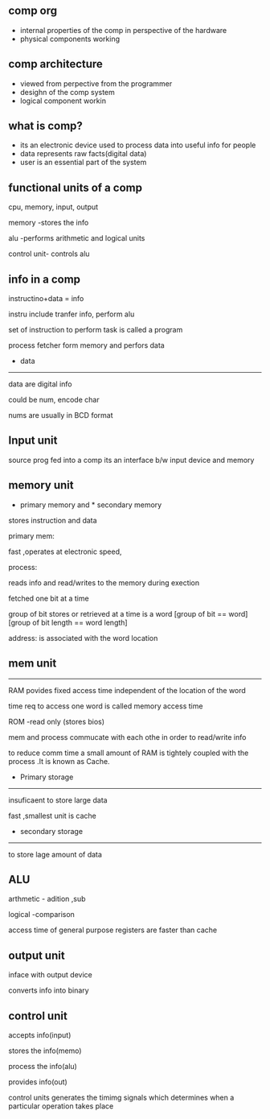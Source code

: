 comp org
--------
* internal properties of the comp in perspective of the hardware
* physical components working

comp architecture
------------------
* viewed from perpective from the programmer
* desighn of the comp system
* logical component workin

what is comp?
-------------
* its an electronic device used to process data into useful info for people
* data represents raw facts(digital data)
* user is an essential part of the system

functional units of a comp
--------------------------
cpu, memory, input, output

memory -stores the info

alu -performs arithmetic and logical units

control unit- controls alu

info in a comp
--------------
instructino+data = info

instru include tranfer info, perform alu

set of instruction to perform task is called a program

process fetcher form memory and perfors data

* data
------
data are digital info

could be num, encode char

nums are usually in BCD format

Input unit
----------
source prog fed into a comp
its an interface b/w input device and memory

memory unit
------------
* primary memory and * secondary memory

stores instruction  and data

primary mem:

 fast ,operates at electronic speed,

process:

 reads info and read/writes to the memory during exection

 fetched one bit at a time
 
group of bit stores or retrieved at a time is a word
 [group of bit == word][group of bit length == word length]

address: is associated with the word location

## mem unit
-------
RAM povides fixed access time independent of the location of the word

time req to access one word is called memory access time

ROM -read only (stores bios)

mem and process commucate with each othe in order to read/write info

to reduce comm time a small amount of RAM is tightely coupled with the process
.It is known as Cache.

- Primary storage
----------------

insuficaent to store large data

fast ,smallest unit is cache

- secondary storage
-----------------
to store lage amount of data

ALU
---
arthmetic - adition ,sub

logical -comparison

access time of general purpose registers are faster than cache

output unit
-----------
inface with output device

converts info into binary

control unit
------------
accepts info(input)

stores the info(memo)

process the info(alu)

provides info(out)

control units generates the timimg signals which determines when a particular
operation takes place


